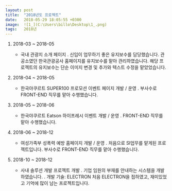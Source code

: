 ```yaml
---
layout: post
title:  "2018년도 프로젝트"
date:   2018-05-29 18:05:55 +0300
image:  ![1_](C:\Users\billo\Desktop\1_.png)
tags:   2018년
---
```

1. 2018-03 ~ 2018-05
   - 국내 관광지 소개 페이지
    . 신입이 업무하기 좋은 유지보수를 담당했습니다. 
      관공소였던 한국관광공사 홈페이지를 유지보수를 맡아 관리하였습니다.
      해당 프로젝트의 유지보수는 단순 이미지 변경 및 추가와 텍스트 수정을 맡았었습니다.

2. 2018-04 ~ 2018-05
   - 한국야쿠르트 SUPER100 프로모션 이벤트 페이지 개발 / 운영
    . 부사수로 FRONT-END 직무를 맡아 수행했습니다.
     
3. 2018-05 ~ 2018-06
   - 한국야쿠르트 Eatson 하이프레시 이벤트 개발 / 운영
    . FRONT-END 직무를 맡아 수행했습니다.
    
4. 2018-06 ~ 2018-12
   - 여성가족부 성폭력 예방 홈페이지 개발 / 운영
    . 처음으로 SI업무를 맡게된 프로젝트입니다. 
      부사수로 FRONT-END 직무를 맡아 수행했습니다.
    
5. 2018-10 ~ 2018-12
   - 사내 솔루션 개발 프로젝트 개발
    . 기업 임원의 부재를 안내하는 시스템을 개발하였습니다.
    . 개발 기술: ELECTRON
      처음 ELECTRON을 접하였고, 재미있었고 기억에 많이 남는 프로젝트입니다.
      

